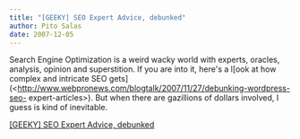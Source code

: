 ```yaml
---
title: "[GEEKY] SEO Expert Advice, debunked"
author: Pito Salas
date: 2007-12-05
---
```




Search Engine Optimization is a weird wacky world with experts, oracles,
analysis, opinion and superstition. If you are into it, here's a l[ook at how
complex and intricate SEO
gets](<http://www.webpronews.com/blogtalk/2007/11/27/debunking-wordpress-seo-
expert-articles>). But when there are gazillions of dollars involved, I guess
is kind of inevitable.


[[GEEKY] SEO Expert Advice, debunked](None)
